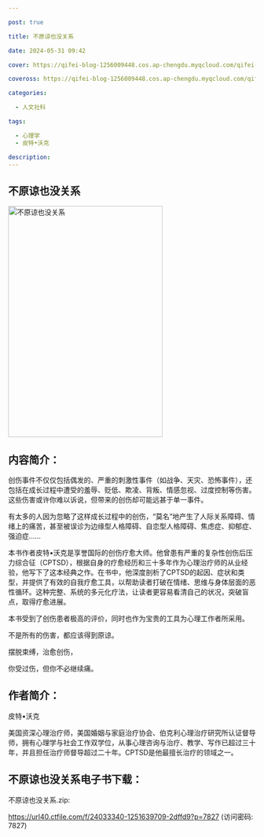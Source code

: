 ```yaml
---

post: true

title: 不原谅也没关系

date: 2024-05-31 09:42

cover: https://qifei-blog-1256009448.cos.ap-chengdu.myqcloud.com/qifei-blog/s34343531.jpg

coveross: https://qifei-blog-1256009448.cos.ap-chengdu.myqcloud.com/qifei-blog/s34343531.jpg

categories:

  - 人文社科

tags:

  - 心理学
  - 皮特•沃克

description:
---
```


## 不原谅也没关系

<img alt="不原谅也没关系" class="aligncenter loading" data-was-processed="true" decoding="async" fetchpriority="high" height="471" src="https://qifei-blog-1256009448.cos.ap-chengdu.myqcloud.com/qifei-blog/s34343531.jpg" style="cursor: zoom-in;" width="314"/>

## 内容简介：

创伤事件不仅仅包括偶发的、严重的刺激性事件（如战争、天灾、恐怖事件），还包括在成长过程中遭受的羞辱、贬低、欺凌、背叛、情感忽视、过度控制等伤害。这些伤害或许你难以诉说，但带来的创伤却可能远甚于单一事件。

有太多的人因为忽略了这样成长过程中的创伤，“莫名”地产生了人际关系障碍、情绪上的痛苦，甚至被误诊为边缘型人格障碍、自恋型人格障碍、焦虑症、抑郁症、强迫症……

本书作者皮特•沃克是享誉国际的创伤疗愈大师。他曾患有严重的复杂性创伤后压力综合征（CPTSD），根据自身的疗愈经历和三十多年作为心理治疗师的从业经验，他写下了这本经典之作。在书中，他深度剖析了CPTSD的起因、症状和类型，并提供了有效的自我疗愈工具，以帮助读者打破在情绪、思维与身体层面的恶性循环。这种完整、系统的多元化疗法，让读者更容易看清自己的状况，突破盲点，取得疗愈进展。

本书受到了创伤患者极高的评价，同时也作为宝贵的工具为心理工作者所采用。

不是所有的伤害，都应该得到原谅。

摆脱束缚，治愈创伤，

你受过伤，但你不必继续痛。

## 作者简介：

皮特•沃克

美国资深心理治疗师，美国婚姻与家庭治疗协会、伯克利心理治疗研究所认证督导师，拥有心理学与社会工作双学位，从事心理咨询与治疗、教学、写作已超过三十年，并且担任治疗师督导超过二十年。CPTSD是他最擅长治疗的领域之一。

## 不原谅也没关系电子书下载：

不原谅也没关系.zip: 

https://url40.ctfile.com/f/24033340-1251639709-2dffd9?p=7827 (访问密码: 7827)
